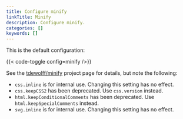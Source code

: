 ```yaml
---
title: Configure minify
linkTitle: Minify
description: Configure minify.
categories: []
keywords: []
---
```


This is the default configuration:

{{< code-toggle config=minify />}}

See the [tdewolff/minify] project page for details, but note the following:

- `css.inline` is for internal use. Changing this setting has no effect.
- `css.keepCSS2` has been deprecated. Use `css.version` instead.
- `html.keepConditionalComments` has been deprecated. Use `html.keepSpecialComments` instead.
- `svg.inline` is for internal use. Changing this setting has no effect.

[tdewolff/minify]: https://github.com/tdewolff/minify

